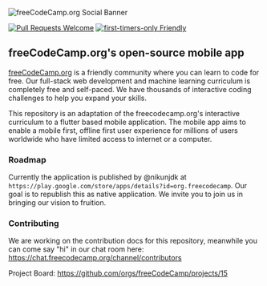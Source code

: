 ![freeCodeCamp.org Social Banner](https://s3.amazonaws.com/freecodecamp/wide-social-banner.png)

[![Pull Requests Welcome](https://img.shields.io/badge/PRs-welcome-brightgreen.svg?style=flat)](http://makeapullrequest.com)
[![first-timers-only Friendly](https://img.shields.io/badge/first--timers--only-friendly-blue.svg)](http://www.firsttimersonly.com/)

## freeCodeCamp.org's open-source mobile app

[freeCodeCamp.org](https://www.freecodecamp.org) is a friendly community where you can learn to code for free. Our full-stack web development and machine learning curriculum is completely free and self-paced. We have thousands of interactive coding challenges to help you expand your skills.

This repository is an adaptation of the freecodecamp.org's interactive curriculum to a flutter based mobile application. The mobile app aims to enable a mobile first, offline first user experience for millions of users worldwide who have limited access to internet or a computer.

### Roadmap

Currently the application is published by @nikunjdk at `https://play.google.com/store/apps/details?id=org.freecodecamp`. Our goal is to republish this as native application. We invite you to join us in bringing our vision to fruition.

### Contributing

We are working on the contribution docs for this repository, meanwhile you can come say "hi" in our chat room here: <https://chat.freecodecamp.org/channel/contributors> 

Project Board: https://github.com/orgs/freeCodeCamp/projects/15
   

